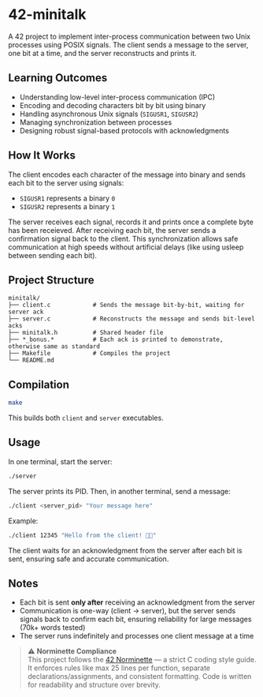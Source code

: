# 42-minitalk

A 42 project to implement inter-process communication between two Unix processes using POSIX signals. The client sends a message to the server, one bit at a time, and the server reconstructs and prints it.

## Learning Outcomes

- Understanding low-level inter-process communication (IPC)
- Encoding and decoding characters bit by bit using binary
- Handling asynchronous Unix signals (`SIGUSR1`, `SIGUSR2`)
- Managing synchronization between processes
- Designing robust signal-based protocols with acknowledgments

## How It Works

The client encodes each character of the message into binary and sends each bit to the server using signals:
- `SIGUSR1` represents a binary `0`
- `SIGUSR2` represents a binary `1`

The server receives each signal, records it and prints once a complete byte has been receieved. After receiving each bit, the server sends a confirmation signal back to the client. This synchronization allows safe communication at high speeds without artificial delays (like using usleep between sending each bit). 

## Project Structure

```
minitalk/
├── client.c            # Sends the message bit-by-bit, waiting for server ack
├── server.c            # Reconstructs the message and sends bit-level acks
├── minitalk.h          # Shared header file
├── *_bonus.*           # Each ack is printed to demonstrate, otherwise same as standard
├── Makefile            # Compiles the project
└── README.md
```

## Compilation

```bash
make
```

This builds both `client` and `server` executables.

## Usage

In one terminal, start the server:

```bash
./server
```

The server prints its PID. Then, in another terminal, send a message:

```bash
./client <server_pid> "Your message here"
```

Example:

```bash
./client 12345 "Hello from the client! 👋✨"
```

The client waits for an acknowledgment from the server after each bit is sent, ensuring safe and accurate communication.

## Notes

- Each bit is sent **only after** receiving an acknowledgment from the server
- Communication is one-way (client → server), but the server sends signals back to confirm each bit, ensuring reliability for large messages (70k+ words tested)
- The server runs indefinitely and processes one client message at a time

> ⚠️ **Norminette Compliance**  
> This project follows the [42 Norminette](https://github.com/42School/norminette) — a strict C coding style guide. It enforces rules like max 25 lines per function, separate declarations/assignments, and consistent formatting. Code is written for readability and structure over brevity.

